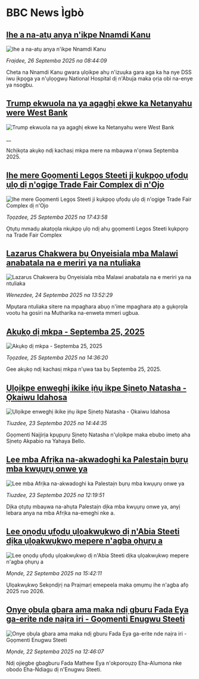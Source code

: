 # BBC News Ìgbò## [Ihe a na-atụ anya n'ikpe Nnamdi Kanu](https://www.bbc.com/igbo/articles/c9wdgjg81kpo?at_medium=RSS&at_campaign=rss?at_campaign=githubrss)![Ihe a na-atụ anya n'ikpe Nnamdi Kanu](https://ichef.bbci.co.uk/ace/ws/240/cpsprodpb/8667/live/90b87b20-9ab6-11f0-b741-177e3e2c2fc7.jpg)_Fraịdee, 26 Septemba 2025 na 08:44:09_Cheta na Nnamdi Kanu gwara ụlọikpe ahụ n'izuụka gara aga ka ha nye DSS iwu ịkpọga ya n'ụlọọgwụ National Hospital dị n'Abuja maka ọrịa obi na-enye ya nsogbu.## [Trump ekwuola na ya agaghị ekwe ka Netanyahu were West Bank](https://www.bbc.co.uk/igbo/live/cgr9ekd99rxt?at_medium=RSS&at_campaign=rss?at_campaign=githubrss)![Trump ekwuola na ya agaghị ekwe ka Netanyahu were West Bank](https://ichef.bbci.co.uk/ace/standard/240/cpsprodpb/814a/live/a838c720-9aa5-11f0-92db-77261a15b9d2.jpg)__Nchịkọta akụkọ ndị kachasị mkpa mere na mbaụwa n'ọnwa Septemba 2025.## [Ihe mere Gọọmenti Legọs Steeti ji kụkpọọ ụfọdụ ụlọ dị n'ogige Trade Fair Complex dị n'Ojo](https://www.bbc.com/igbo/articles/cy045gne28yo?at_medium=RSS&at_campaign=rss?at_campaign=githubrss)![Ihe mere Gọọmenti Legọs Steeti ji kụkpọọ ụfọdụ ụlọ dị n'ogige Trade Fair Complex dị n'Ojo](https://ichef.bbci.co.uk/ace/ws/240/cpsprodpb/1504/live/72f52ce0-9a35-11f0-97f5-bd38218a3641.jpg)_Tọọzdee, 25 Septemba 2025 na 17:43:58_Ọtụtụ mmadụ akatọọla nkụkpọ ụlọ ndị ahụ gọọmenti Legos Steeti kụkpọrọ na Trade Fair Complex## [Lazarus Chakwera bụ Onyeisiala mba Malawi anabatala na e meriri ya na ntuliaka](https://www.bbc.com/igbo/articles/cewnd8zw92ro?at_medium=RSS&at_campaign=rss?at_campaign=githubrss)![Lazarus Chakwera bụ Onyeisiala mba Malawi anabatala na e meriri ya na ntuliaka](https://ichef.bbci.co.uk/ace/ws/240/cpsprodpb/c2fb/live/f2001020-994c-11f0-858a-a904eacbef23.jpg)_Wenezdee, 24 Septemba 2025 na 13:52:29_Mpụtara ntuliaka sitere na mpaghara abụọ n'ime mpaghara atọ a gụkọrọla vootu ha gosiri na Mutharika na-enweta mmeri ugbua.## [Akụkọ dị mkpa - Septemba 25, 2025](https://www.bbc.com/igbo/articles/c5yk0k4y23qo?at_medium=RSS&at_campaign=rss?at_campaign=githubrss)![Akụkọ dị mkpa - Septemba 25, 2025](https://ichef.bbci.co.uk/ace/ws/240/cpsprodpb/f1a0/live/52df1610-60be-11f0-a40e-a1af2950b220.jpg)_Tọọzdee, 25 Septemba 2025 na 14:36:20_Gee akụkọ ndị kachasị mkpa n'ụwa taa bụ Septemba 25, 2025.## [Ụlọikpe enweghị ikike ịṅụ ikpe Sịnetọ Natasha - Ọkaiwu Idahosa](https://www.bbc.com/igbo/articles/cwyj0v911pno?at_medium=RSS&at_campaign=rss?at_campaign=githubrss)![Ụlọikpe enweghị ikike ịṅụ ikpe Sịnetọ Natasha - Ọkaiwu Idahosa](https://ichef.bbci.co.uk/ace/ws/240/cpsprodpb/5bcf/live/5e362180-988a-11f0-af62-91486a511a31.jpg)_Tiuzdee, 23 Septemba 2025 na 14:44:35_Gọọmenti Naịjirịa kpụpụrụ Sịnetọ Natasha n'ụlọikpe maka ebubo imetọ aha Sịnetọ Akpabio na Yahaya Bello.## [Lee mba Afrịka na-akwadoghi ka Palestaịn bụrụ mba kwụụrụ onwe ya](https://www.bbc.com/igbo/articles/czjvpwr17ypo?at_medium=RSS&at_campaign=rss?at_campaign=githubrss)![Lee mba Afrịka na-akwadoghi ka Palestaịn bụrụ mba kwụụrụ onwe ya](https://ichef.bbci.co.uk/ace/ws/240/cpsprodpb/f504/live/a62dcda0-97c0-11f0-928c-71dbb8619e94.jpg)_Tiuzdee, 23 Septemba 2025 na 12:19:51_Dịka ọtụtụ mbaụwa na-ahụta Palestaịn dịka mba kwụụrụ onwe ya, anyị lebara anya na mba Afrịka na-emeghi nke a.## [Lee ọnọdụ ụfọdụ ụlọakwụkwọ dị n'Abia Steeti dịka ụlọakwụkwọ mepere n'agba ọhụrụ a](https://www.bbc.com/igbo/articles/c8d7r4r05n8o?at_medium=RSS&at_campaign=rss?at_campaign=githubrss)![Lee ọnọdụ ụfọdụ ụlọakwụkwọ dị n'Abia Steeti dịka ụlọakwụkwọ mepere n'agba ọhụrụ a](https://ichef.bbci.co.uk/ace/ws/240/cpsprodpb/d27e/live/9f258e10-97c7-11f0-858a-a904eacbef23.jpg)_Mọnde, 22 Septemba 2025 na 15:42:11_Ụlọakwụkwọ Sekọndịrị na Praịmarị emepeela maka ọmụmụ ihe n'agba afọ 2025 ruo 2026.## [Onye ọbụla gbara ama maka ndị gburu Fada Eya ga-erite nde naịra iri - Gọọmenti Enugwu Steeti](https://www.bbc.com/igbo/articles/cx277gm7zdyo?at_medium=RSS&at_campaign=rss?at_campaign=githubrss)![Onye ọbụla gbara ama maka ndị gburu Fada Eya ga-erite nde naịra iri - Gọọmenti Enugwu Steeti](https://ichef.bbci.co.uk/ace/ws/240/cpsprodpb/87e5/live/9bc945b0-97b1-11f0-928c-71dbb8619e94.jpg)_Mọnde, 22 Septemba 2025 na 12:46:07_Ndị ojiegbe gbagburu Fada Mathew Eya n'okporoụzọ Eha-Alumona nke obodo Eha-Ndiagu dị n'Enugwu Steeti.